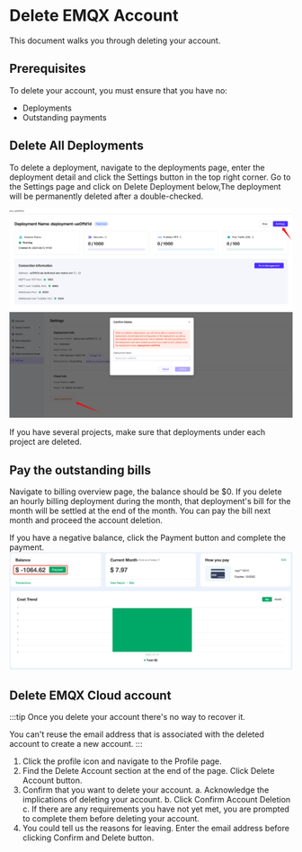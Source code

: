 # Delete EMQX Account

This document walks you through deleting your account.

## Prerequisites

To delete your account, you must ensure that you have no:

- Deployments
- Outstanding payments

## Delete All Deployments

To delete a deployment, navigate to the deployments page, enter the deployment detail and click the Settings button in the top right corner. Go to the Settings page and click on Delete Deployment below,The deployment will be permanently deleted after a double-checked.

![delete](./_assets/delete_01.png)
![delete](./_assets/delete_03.png)

If you have several projects, make sure that deployments under each project are deleted.

## Pay the outstanding bills

Navigate to billing overview page, the balance should be $0. If you delete an hourly billing deployment during the month, that deployment's bill for the month will be settled at the end of the month. You can pay the bill next month and proceed the account deletion.

If you have a negative balance, click the Payment button and complete the payment.
![delete](./_assets/delete_02.png)

## Delete EMQX Cloud account

:::tip
Once you delete your account there's no way to recover it.

You can't reuse the email address that is associated with the deleted account to create a new account.
:::

1. Click the profile icon and navigate to the Profile page.
2. Find the Delete Account section at the end of the page. Click Delete Account button.
3. Confirm that you want to delete your account.
   a. Acknowledge the implications of deleting your account.
   b. Click Confirm Account Deletion
   c. If there are any requirements you have not yet met, you are prompted to complete them before deleting your account.
4. You could tell us the reasons for leaving. Enter the email address before clicking Confirm and Delete button.
